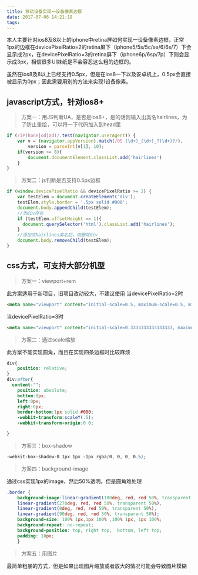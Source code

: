 ```yaml
---
title: 移动设备实现一设备像素边框
date: 2017-07-06 14:21:19
tags:
---
```

本人主要针对ios8及8以上的iphone中retina屏如何实现一设备像素边框，正常1px的边框在devicePixelRatio=2的retina屏下（iphone5/5s/5c/se/6/6s/7）下会显示成2px，在devicePixelRatio=3的retina屏下（iphone6p/6sp/7p）下则会显示成3px，相信很多UI妹纸是不会容忍这么粗的边框的。

虽然在ios8及8以上已经支持0.5px，但是在ios8一下以及安卓机上，0.5px会直接被显示为0px；因此需要用别的方法来实现1设备像素。
## javascript方式，针对ios8+
> 方案一：用JS判断UA，是否是ios8+，是的话则输入出类名hairlines，为了防止重绘，可以将一下代码加入到head里

```javascript
if (/iP(hone|od|ad)/.test(navigator.userAgent)) {
	var v = (navigator.appVersion).match(/OS (\d+)_(\d+)_?(\d+)?/),
		version = parseInt(v[1], 10);
	if(version >= 8){
		document.documentElement.classList.add('hairlines')
	}
}
```
> 方案二：js判断是否支持0.5px边框

```javascript
if (window.devicePixelRatio && devicePixelRatio >= 2) {
	var testElem = document.createElement('div');
	testElem.style.border = '.5px solid #000';
	document.body.appendChild(testElem);
	//当div存在
	if (testElem.offsetHeight == 1){
	  document.querySelector('html').classList.add('hairlines');
	}
	//添加完hairlines类名后，则删除div
	document.body.removeChild(testElem);
}
```
## css方式，可支持大部分机型
> 方案一：viewport+rem

此方案适用于新项目，旧项目改动较大，不建议使用
当devicePixelRatio=2时
```html
<meta name="viewport" content="initial-scale=0.5, maximum-scale=0.5, minimum-scale=0.5, user-scalable=no">
```
当devicePixelRatio=3时
```html
<meta name="viewport" content="initial-scale=0.3333333333333333, maximum-scale=0.3333333333333333, minimum-scale=0.3333333333333333, user-scalable=no">
```

> 方案二：通过scale缩放

此方案不能实现圆角，而且在实现四条边框时比较麻烦

```css
div{
	position: relative;
}
div:after{
  content:"";
	position: absolute;
	bottom:0px;
	left:0px;
	right:0px;
	border-bottom:1px solid #000;
	-webkit-transform:scaleY(.5);
	-webkit-transform-origin:0 0;

}
```

> 方案三：box-shadow

```css
-webkit-box-shadow:0 1px 1px -1px rgba(0, 0, 0, 0.5);
```

> 方案四：background-image

通过css实现1px的image，然后50%透明。但是圆角难处理
```css
.border {
	background-image:linear-gradient(180deg, red, red 50%, transparent 50%),
	linear-gradient(270deg, red, red 50%, transparent 50%),
	linear-gradient(0deg, red, red 50%, transparent 50%),
	linear-gradient(90deg, red, red 50%, transparent 50%);
	background-size: 100% 1px,1px 100% ,100% 1px, 1px 100%;
	background-repeat: no-repeat;
	background-position: top, right top,  bottom, left top;
	padding: 10px;
    }
```

> 方案五：用图片

最简单粗暴的方式，但是如果出现图片缩放或者放大的情况可能会导致图片模糊
